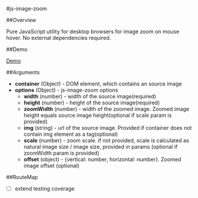 #js-image-zoom


##Overview

Pure JavaScript utility for desktop browsers for image zoom on mouse hover. No external dependencies required.

##Demo

[Demo](http://malaman.github.io/js-image-zoom/example)

##Arguments

- **container** (Object) - DOM element, which contains an source image
- **options** (Object) - js-image-zoom options
    * **width** (number) - width of the source image(required)
    * **height** (number) - height of the source image(required)
    * **zoomWidth** (number) - width of the zoomed image. Zoomed image height equals source image height(optional if scale param is provided)
    * **img** (string) - url of the source image. Provided if container does not contain img element as a tag(optional)    
    * **scale** (number) - zoom scale. if not provided, scale is calculated as natural image size / image size, provided in params (optional if zoomWidth param is provided)
    * **offset** (object) - {vertical: number, horizontal: number}. Zoomed image offset (optional)

##RouteMap

- [ ] extend testing coverage
